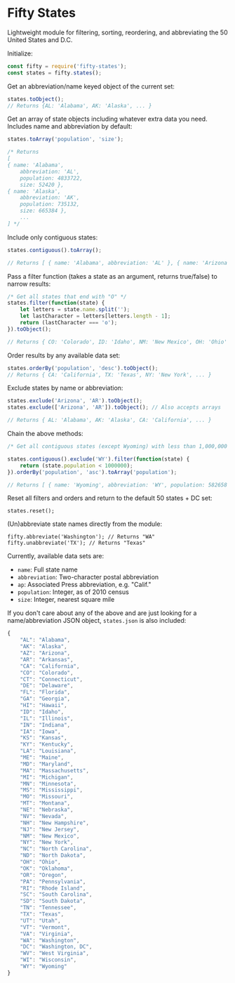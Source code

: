 # Fifty States

Lightweight module for filtering, sorting, reordering, and abbreviating the 50 United States and D.C.

Initialize:

```javascript
const fifty = require('fifty-states');
const states = fifty.states();
```

Get an abbreviation/name keyed object of the current set:

```javascript
states.toObject();
// Returns {AL: 'Alabama', AK: 'Alaska', ... }
```

Get an array of state objects including whatever extra data you need. Includes name and abbreviation by default:

```javascript
states.toArray('population', 'size');

/* Returns
[
{ name: 'Alabama',
    abbreviation: 'AL',
    population: 4833722,
    size: 52420 },
{ name: 'Alaska',
    abbreviation: 'AK',
    population: 735132,
    size: 665384 },
    ...
] */
```

Include only contiguous states:

```javascript
states.contiguous().toArray();

// Returns [ { name: 'Alabama', abbreviation: 'AL' }, { name: 'Arizona', abbreviation: 'AZ' }, ... ]
```

Pass a filter function (takes a state as an argument, returns true/false) to narrow results:

```javascript
/* Get all states that end with "O" */
states.filter(function(state) {
    let letters = state.name.split('');
    let lastCharacter = letters[letters.length - 1];
    return (lastCharacter === 'o');
}).toObject();

// Returns { CO: 'Colorado', ID: 'Idaho', NM: 'New Mexico', OH: 'Ohio' }
```

Order results by any available data set:

```javascript
states.orderBy('population', 'desc').toObject();
// Returns { CA: 'California', TX: 'Texas', NY: 'New York', ... }
```

Exclude states by name or abbreviation:

```javascript
states.exclude('Arizona', 'AR').toObject();
states.exclude(['Arizona', 'AR']).toObject(); // Also accepts arrays

// Returns { AL: 'Alabama', AK: 'Alaska', CA: 'California', ... }
```

Chain the above methods:

```javascript
/* Get all contiguous states (except Wyoming) with less than 1,000,000 citizens and retrieve an array with population included, ordered by population */

states.contiguous().exclude('WY').filter(function(state) {
    return (state.population < 1000000);
}).orderBy('population', 'asc').toArray('population');

// Returns [ { name: 'Wyoming', abbreviation: 'WY', population: 582658 }, { name: 'Vermont', abbreviation: 'VT', population: 626630 }, { name: 'Washington, DC', abbreviation: 'DC', population: 646449 }, ... ]
```

Reset all filters and orders and return to the default 50 states + DC set:

```
states.reset();
```

(Un)abbreviate state names directly from the module:

```
fifty.abbreviate('Washington'); // Returns "WA"
fifty.unabbreviate('TX'); // Returns "Texas"
```

Currently, available data sets are:

* `name`: Full state name
* `abbreviation`: Two-character postal abbreviation
* `ap`: Associated Press abbreviation, e.g. "Calif."
* `population`: Integer, as of 2010 census
* `size`: Integer, nearest square mile

If you don't care about any of the above and are just looking for a name/abbreviation JSON object, `states.json` is also included:

```javascript
{
    "AL": "Alabama",
    "AK": "Alaska",
    "AZ": "Arizona",
    "AR": "Arkansas",
    "CA": "California",
    "CO": "Colorado",
    "CT": "Connecticut",
    "DE": "Delaware",
    "FL": "Florida",
    "GA": "Georgia",
    "HI": "Hawaii",
    "ID": "Idaho",
    "IL": "Illinois",
    "IN": "Indiana",
    "IA": "Iowa",
    "KS": "Kansas",
    "KY": "Kentucky",
    "LA": "Louisiana",
    "ME": "Maine",
    "MD": "Maryland",
    "MA": "Massachusetts",
    "MI": "Michigan",
    "MN": "Minnesota",
    "MS": "Mississippi",
    "MO": "Missouri",
    "MT": "Montana",
    "NE": "Nebraska",
    "NV": "Nevada",
    "NH": "New Hampshire",
    "NJ": "New Jersey",
    "NM": "New Mexico",
    "NY": "New York",
    "NC": "North Carolina",
    "ND": "North Dakota",
    "OH": "Ohio",
    "OK": "Oklahoma",
    "OR": "Oregon",
    "PA": "Pennsylvania",
    "RI": "Rhode Island",
    "SC": "South Carolina",
    "SD": "South Dakota",
    "TN": "Tennessee",
    "TX": "Texas",
    "UT": "Utah",
    "VT": "Vermont",
    "VA": "Virginia",
    "WA": "Washington",
    "DC": "Washington, DC",
    "WV": "West Virginia",
    "WI": "Wisconsin",
    "WY": "Wyoming"
}
```